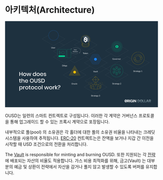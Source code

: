 # 아키텍처\(Architecture\)

![](../.gitbook/assets/ousd_docs_graphics_3.png)

OUSD는 일련의 스마트 컨트렉트로 구성됩니다. 이러한 각 계약은 거버넌스 프로토콜을 통해 업그레이드 할 수 있는 프록시 계약으로 포장됩니다.

내부적으로 풀\(pool\) 의 소유권은 각 홀더에 대한 풀의 소유권 비율을 나타내는 크레딧 시스템을 사용하여 추적됩니다. [ERC-20](https://app.gitbook.com/@originprotocol/s/ousd/v/ko/undefined-1/api/erc-20-1/@drafts) 컨트렉트는은 잔액을 보거나 지갑 간 이전을 시작할 때 USD 조건으로의 전환을 처리합니다.

The [Vault](api/vault.md) is responsible for minting and burning OUSD. 또한 지원되는 각 [전략 ](../undefined/supported-strategies/)에 배포되는 자산의 비율도 적용합니다. 가스 비용 최적화를 위해, 금고\(Vault\) 는 대부분의 예금 및 상환이 전략에서 자산을 감거나 풀지 않고 발생할 수 있도록 버퍼를 유지합니다.

